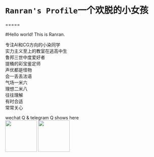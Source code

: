 # `Ranran's Profile`一个欢脱的小女孩
=====

#Hello world! This is Ranran.

专注AI和CG方向的小染同学<br>
实力主义至上的教室在逃高中生<br>
鲁邦三世中度爱好者<br>
提桶的彩宝鉴定师<br>
声优都是怪物<br>
会一丢丢法语<br>
气场一米六<br>
理想二米八<br>
往往理解<br>
有时合适<br>
常常关心<br>

wechat Q & telegram Q shows here<br>
<image src="https://github.com/KatelynLyu/telegram-wechat/blob/main/%E5%BE%AE%E4%BF%A1%E5%A4%B4%E5%83%8F.jpeg" width="100px">
<image src="https://github.com/KatelynLyu/telegram-wechat/blob/main/telegramimage.jpg" width="100px">
